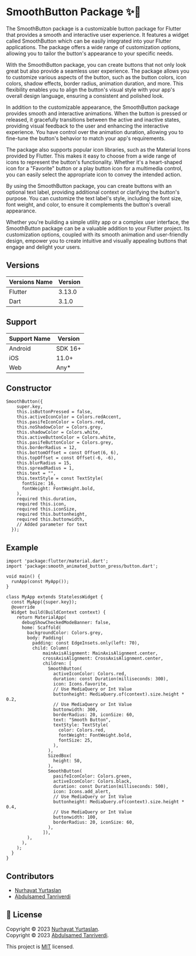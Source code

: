 <h1>SmoothButton Package ✨🔘</h1>

  <p>The <span class="highlight">SmoothButton</span> package is a customizable button package for Flutter that provides a smooth and interactive user experience. It features a widget called <span class="highlight">SmoothButton</span> which can be easily integrated into your Flutter applications. The package offers a wide range of customization options, allowing you to tailor the button's appearance to your specific needs.</p>

  <p>With the <span class="highlight">SmoothButton</span> package, you can create buttons that not only look great but also provide a seamless user experience. The package allows you to customize various aspects of the button, such as the button colors, icon colors, shadow effects, border radius, animation duration, and more. This flexibility enables you to align the button's visual style with your app's overall design language, ensuring a consistent and polished look.</p>

  <p>In addition to the customizable appearance, the <span class="highlight">SmoothButton</span> package provides smooth and interactive animations. When the button is pressed or released, it gracefully transitions between the active and inactive states, providing visual feedback to the user and enhancing the interactive experience. You have control over the animation duration, allowing you to fine-tune the button's behavior to match your app's requirements.</p>

  <p>The package also supports popular icon libraries, such as the Material Icons provided by Flutter. This makes it easy to choose from a wide range of icons to represent the button's functionality. Whether it's a heart-shaped icon for a "Favorite" button or a play button icon for a multimedia control, you can easily select the appropriate icon to convey the intended action.</p>

  <p>By using the <span class="highlight">SmoothButton</span> package, you can create buttons with an optional text label, providing additional context or clarifying the button's purpose. You can customize the text label's style, including the font size, font weight, and color, to ensure it complements the button's overall appearance.</p>

  <p>Whether you're building a simple utility app or a complex user interface, the <span class="highlight">SmoothButton</span> package can be a valuable addition to your Flutter project. Its customization options, coupled with its smooth animation and user-friendly design, empower you to create intuitive and visually appealing buttons that engage and delight your users.</p>



## Versions

|Versions Name | Version |  
|--------------|---------|
| Flutter      | 3.13.0  |
| Dart         | 3.1.0   |

## Support

| Support Name | Version |  
|--------------|---------|
| Android      | SDK 16+ |
| iOS          | 11.0+   |
| Web          | Any*    | 

## Constructor
```
SmoothButton({
    super.key,
    this.isButtonPressed = false,
    this.activeIconColor = Colors.redAccent,
    this.pasifeIconColor = Colors.red,
    this.noShadowColor = Colors.grey,
    this.shadowColor = Colors.white,
    this.activeButtonColor = Colors.white,
    this.pasifeButtonColor = Colors.grey,
    this.borderRadius = 12,
    this.bottomOffset = const Offset(6, 6),
    this.topOffset = const Offset(-6, -6),
    this.blurRadius = 15,
    this.spreadRadius = 1,
    this.text = "",
    this.textStyle = const TextStyle(
      fontSize: 16,
      fontWeight: FontWeight.bold,
    ),
    required this.duration,
    required this.icon,
    required this.iconSize,
    required this.buttonheight,
    required this.buttonwidth,
    // Added parameter for text
  });

```

## Example

```
import 'package:flutter/material.dart';
import 'package:smooth_animated_button_press/button.dart';

void main() {
  runApp(const MyApp());
}

class MyApp extends StatelessWidget {
  const MyApp({super.key});
  @override
  Widget build(BuildContext context) {
    return MaterialApp(
      debugShowCheckedModeBanner: false,
      home: Scaffold(
        backgroundColor: Colors.grey,
        body: Padding(
          padding: const EdgeInsets.only(left: 70),
          child: Column(
              mainAxisAlignment: MainAxisAlignment.center,
              crossAxisAlignment: CrossAxisAlignment.center,
              children: [
                SmoothButton(
                  activeIconColor: Colors.red,
                  duration: const Duration(milliseconds: 300),
                  icon: Icons.favorite,
                  // Use MediaQuery or Int Value
                  buttonheight: MediaQuery.of(context).size.height * 0.2,
                  // Use MediaQuery or Int Value
                  buttonwidth: 300,
                  borderRadius: 20, iconSize: 60,
                  text: "Smooth Button",
                  textStyle: TextStyle(
                    color: Colors.red,
                    fontWeight: FontWeight.bold,
                    fontSize: 25,
                  ),
                ),
                SizedBox(
                  height: 50,
                ),
                SmoothButton(
                  pasifeIconColor: Colors.green,
                  activeIconColor: Colors.black,
                  duration: const Duration(milliseconds: 500),
                  icon: Icons.add_alert,
                  // Use MediaQuery or Int Value
                  buttonheight: MediaQuery.of(context).size.height * 0.4,
                  // Use MediaQuery or Int Value
                  buttonwidth: 100,
                  borderRadius: 20, iconSize: 60,
                ),
              ]),
        ),
      ),
    );
  }
}

```
## Contributors 

- [Nurhayat Yurtaslan](https://github.com/NurhayatYurtaslan)
- [Abdulsamed Tanriverdi](https://github.com/Allahverdyy)

## 📝 License

Copyright © 2023 [Nurhayat Yurtaslan](https://github.com/NurhayatYurtaslan).<br />
Copyright © 2023 [Abdulsamed Tanriverdi](https://github.com/Allahverdyy).<br />

This project is [MIT](https://github.com/NurhayatYurtaslan/smooth_animated_button_press/blob/main/LICENSE) licensed.

